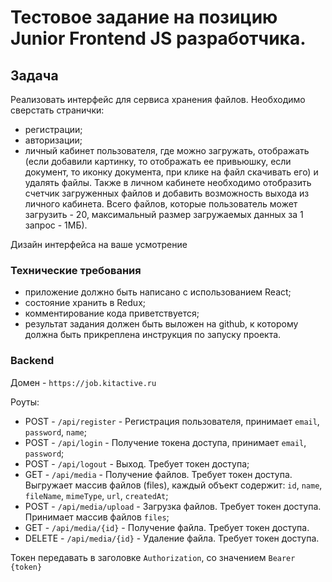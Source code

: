 # Тестовое задание на позицию Junior Frontend JS разработчика.

## Задача

Реализовать интерфейс для сервиса хранения файлов.
Необходимо сверстать странички:
- регистрации;
- авторизации;
- личный кабинет пользователя, где можно загружать, отображать (если добавили картинку, то отображать ее привьюшку, если документ, то иконку документа, при клике на файл скачивать его) и удалять файлы. Также в личном кабинете необходимо отобразить счетчик загруженных файлов и добавить возможность выхода из личного кабинета. Всего файлов, которые пользователь может загрузить - 20, максимальный размер загружаемых данных за 1 запрос - 1MБ).

Дизайн интерфейса на ваше усмотрение

### Технические требования

- приложение должно быть написано с использованием React;
- состояние хранить в Redux;
- комментирование кода приветствуется;
- результат задания должен быть выложен на github, к которому должна быть прикреплена инструкция по запуску проекта.

### Backend

Домен - `https://job.kitactive.ru`

Роуты:

- POST - `/api/register` - Регистрация пользователя, принимает `email`, `password`, `name`;
- POST - `/api/login` - Получение токена доступа, принимает `email`, `password`;
- POST - `/api/logout` - Выход. Требует токен доступа;
- GET - `/api/media` - Получение файлов. Требует токен доступа. Выгружает массив файлов (files), каждый объект содержит: `id`, `name`, `fileName`, `mimeType`, `url`, `createdAt`;
- POST - `/api/media/upload` - Загрузка файлов. Требует токен доступа. Принимает массив файлов `files`;
- GET - `/api/media/{id}` - Получение файла. Требует токен доступа.
- DELETE - `/api/media/{id}` - Удаление файла. Требует токен доступа.

Токен передавать в заголовке `Authorization`, со значением `Bearer {token}`
